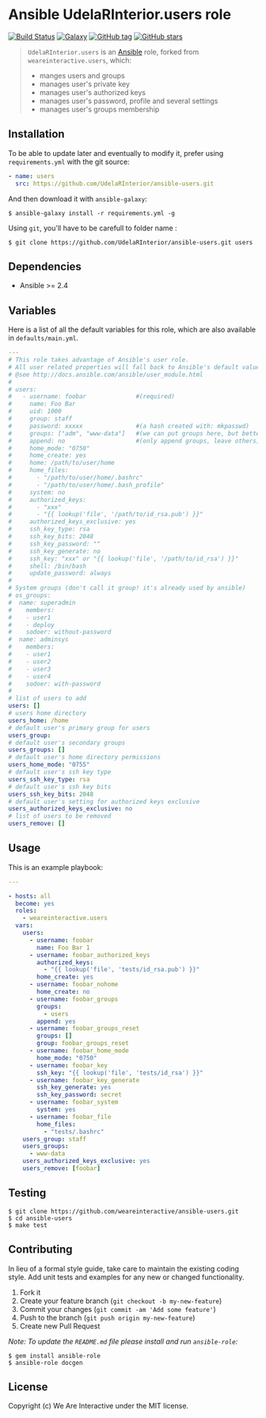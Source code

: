 # Ansible UdelaRInterior.users role

[![Build Status](https://img.shields.io/travis/weareinteractive/ansible-users.svg)](https://travis-ci.org/weareinteractive/ansible-users)
[![Galaxy](http://img.shields.io/badge/galaxy-weareinteractive.sudo-blue.svg)](https://galaxy.ansible.com/list#/roles/1385)
[![GitHub tag](https://img.shields.io/github/tag/weareinteractive/ansible-users.svg)](https://github.com/weareinteractive/ansible-users/releases)
[![GitHub stars](https://img.shields.io/github/stars/weareinteractive/ansible-users.svg?style=social&label=Star)](https://github.com/weareinteractive/ansible-users)

> `UdelaRInterior.users` is an [Ansible](http://www.ansible.com) role, forked from `weareinteractive.users`, which:
>
> * manges users and groups
> * manages user's private key
> * manages user's authorized keys
> * manages user's password, profile and several settings
> * manages user's groups membership

## Installation

To be able to update later and eventually to modify it, prefer using `requirements.yml` with the git source:

```yaml
- name: users
  src: https://github.com/UdelaRInterior/ansible-users.git
  ```
And then download it with `ansible-galaxy`:

```shell
$ ansible-galaxy install -r requirements.yml -g
```

Using `git`, you'll have to be carefull to folder name :

```shell
$ git clone https://github.com/UdelaRInterior/ansible-users.git users
```

## Dependencies

* Ansible >= 2.4

## Variables

Here is a list of all the default variables for this role, which are also available in `defaults/main.yml`.

```yaml
---
# This role takes advantage of Ansible's user role.
# All user related properties will fall back to Ansible's default values.
# @see http://docs.ansible.com/ansible/user_module.html
#
# users:
#   - username: foobar              #(required)
#     name: Foo Bar
#     uid: 1000
#     group: staff
#     password: xxxxx               #(a hash created with: mkpasswd)
#     groups: ["adm", "www-data"]   #(we can put groups here, but better members in groups)
#     append: no                    #(only append groups, leave others)
#     home_mode: "0750"
#     home_create: yes
#     home: /path/to/user/home
#     home_files:
#       - "/path/to/user/home/.bashrc"
#       - "/path/to/user/home/.bash_profile"
#     system: no
#     authorized_keys:
#       - "xxx"
#       - "{{ lookup('file', '/path/to/id_rsa.pub') }}"
#     authorized_keys_exclusive: yes
#     ssh_key_type: rsa
#     ssh_key_bits: 2048
#     ssh_key_password: ""
#     ssh_key_generate: no
#     ssh_key: "xxx" or "{{ lookup('file', '/path/to/id_rsa') }}"
#     shell: /bin/bash
#     update_password: always
#
# System groups (don't call it group! it's already used by ansible)
# os_groups:
#  name: superadmin
#    members:
#    - user1
#    - deploy
#    sodoer: without-password
#  name: adminsys
#    members:
#    - user1
#    - user2
#    - user3
#    - user4
#    sodoer: with-password
#
# list of users to add
users: []
# users home directory
users_home: /home
# default user's primary group for users
users_group:
# default user's secondary groups
users_groups: []
# default user's home directory permissions
users_home_mode: "0755"
# default user's ssh key type
users_ssh_key_type: rsa
# default user's ssh key bits
users_ssh_key_bits: 2048
# default user's setting for authorized keys exclusive
users_authorized_keys_exclusive: no
# list of users to be removed
users_remove: []

```

## Usage

This is an example playbook:

```yaml
---

- hosts: all
  become: yes
  roles:
    - weareinteractive.users
  vars:
    users:
      - username: foobar
        name: Foo Bar 1
      - username: foobar_authorized_keys
        authorized_keys:
          - "{{ lookup('file', 'tests/id_rsa.pub') }}"
        home_create: yes
      - username: foobar_nohome
        home_create: no
      - username: foobar_groups
        groups:
          - users
        append: yes
      - username: foobar_groups_reset
        groups: []
        group: foobar_groups_reset
      - username: foobar_home_mode
        home_mode: "0750"
      - username: foobar_key
        ssh_key: "{{ lookup('file', 'tests/id_rsa') }}"
      - username: foobar_key_generate
        ssh_key_generate: yes
        ssh_key_password: secret
      - username: foobar_system
        system: yes
      - username: foobar_file
        home_files:
          - "tests/.bashrc"
    users_group: staff
    users_groups:
      - www-data
    users_authorized_keys_exclusive: yes
    users_remove: [foobar]

```


## Testing

```shell
$ git clone https://github.com/weareinteractive/ansible-users.git
$ cd ansible-users
$ make test
```

## Contributing
In lieu of a formal style guide, take care to maintain the existing coding style. Add unit tests and examples for any new or changed functionality.

1. Fork it
2. Create your feature branch (`git checkout -b my-new-feature`)
3. Commit your changes (`git commit -am 'Add some feature'`)
4. Push to the branch (`git push origin my-new-feature`)
5. Create new Pull Request

*Note: To update the `README.md` file please install and run `ansible-role`:*

```shell
$ gem install ansible-role
$ ansible-role docgen
```

## License
Copyright (c) We Are Interactive under the MIT license.
